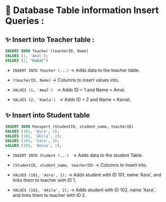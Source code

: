 # 🧾 Database Table information Insert Queries :

## ✨ Insert into Teacher table :

```sql
INSERT INTO Teacher (teacherID, Name)
VALUES (1, 'Amal');
VALUES (2, "Kamal")
```
- `INSERT INTO Teacher (...)`  → Adds data to the teacher table.

- `(teacherID, Name)`  → Columns to insert values into.

- `VALUES (1, 'Amal') ` → Adds ID = 1 and Name = Amal.

- `VALUES (2, 'Kamla') ` → Adds ID = 2 and Name = Kamal.


## ✨ Insert into Student table

```sql
INSERT INTO Passport (StudentID, student_name, teacherID)
VALUES (101, 'Asra', 1);
VALUES (102, 'Akila', 2);
VALUES (103, 'Sara', 2);
vALUES (104, 'Amina', 1),

```

- `INSERT INTO Student (...) ` → Adds data to the student Table.

- `(StudentID, student_name, teacherID)`  → Columns to insert into.

- `VALUES (101, 'Asra', 1);`  → Adds student with ID 101, name 'Asra', and links them to teacher with ID 1.

- `VALUES (102, 'Akila', 2);`  → Adds student with ID 102, name 'Asra', and links them to teacher with ID 2.




